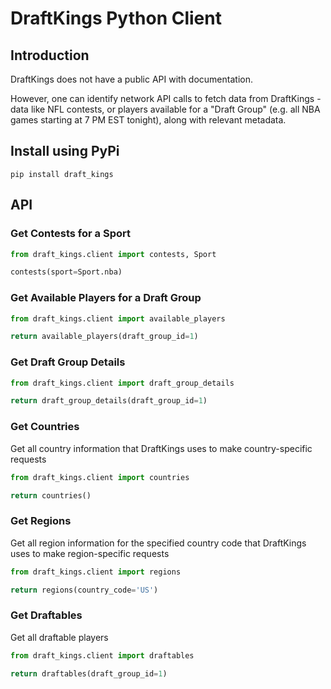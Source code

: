 # DraftKings Python Client

## Introduction
DraftKings does not have a public API with documentation.

However, one can identify network API calls to fetch data from 
DraftKings - data like NFL contests, or players available for a 
"Draft Group" (e.g. all NBA games starting at 7 PM EST tonight), along
with relevant metadata.

## Install using PyPi
`pip install draft_kings`

## API

### Get Contests for a Sport

```python
from draft_kings.client import contests, Sport

contests(sport=Sport.nba)
```

### Get Available Players for a Draft Group

```python
from draft_kings.client import available_players

return available_players(draft_group_id=1)
```

### Get Draft Group Details

```python
from draft_kings.client import draft_group_details

return draft_group_details(draft_group_id=1)
```

### Get Countries

Get all country information that DraftKings uses to make country-specific requests

```python
from draft_kings.client import countries

return countries()
```

### Get Regions

Get all region information for the specified country code that DraftKings uses to make region-specific requests

```python
from draft_kings.client import regions

return regions(country_code='US')
```


### Get Draftables

Get all draftable players

```python
from draft_kings.client import draftables

return draftables(draft_group_id=1)
```
